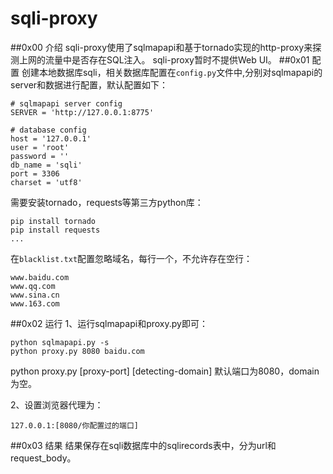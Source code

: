# sqli-proxy
##0x00 介绍
sqli-proxy使用了sqlmapapi和基于tornado实现的http-proxy来探测上网的流量中是否存在SQL注入。
sqli-proxy暂时不提供Web UI。
##0x01 配置
创建本地数据库sqli，相关数据库配置在`config.py`文件中,分别对sqlmapapi的server和数据进行配置，默认配置如下：
```
# sqlmapapi server config
SERVER = 'http://127.0.0.1:8775'

# database config
host = '127.0.0.1' 
user = 'root' 
password = ''
db_name = 'sqli'
port = 3306
charset = 'utf8'
```
需要安装tornado，requests等第三方python库：
```
pip install tornado
pip install requests
...
```
在`blacklist.txt`配置忽略域名，每行一个，不允许存在空行：
```
www.baidu.com
www.qq.com
www.sina.cn
www.163.com
```
##0x02 运行
1、运行sqlmapapi和proxy.py即可：
```
python sqlmapapi.py -s
python proxy.py 8080 baidu.com
```
python proxy.py [proxy-port] [detecting-domain]
默认端口为8080，domain为空。

2、设置浏览器代理为：
```
127.0.0.1:[8080/你配置过的端口]
```
##0x03 结果
结果保存在sqli数据库中的sqlirecords表中，分为url和request_body。
